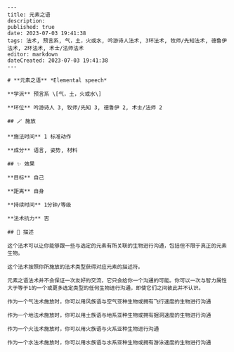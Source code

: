 
    ---
    title: 元素之语
    description: 
    published: true
    date: 2023-07-03 19:41:38
    tags: 法术, 预言系, 气，土，火或水, 吟游诗人法术, 3环法术, 牧师/先知法术, 德鲁伊法术, 2环法术, 术士/法师法术
    editor: markdown
    dateCreated: 2023-07-03 19:41:38
    ---

    # **元素之语** *Elemental speech*

    **学派** 预言系 \[气，土，火或水\] 

    **环位** 吟游诗人 3, 牧师/先知 3, 德鲁伊 2, 术士/法师 2

    ## 🪄 施放

    **施法时间** 1 标准动作

    **成分** 语言, 姿势, 材料

    ## ✨ 效果 

    **目标** 自己 

    **距离** 自身  

    **持续时间** 1分钟/等级 

    **法术抗力** 否

    ## 📖 描述

    这个法术可以让你能够跟一些与选定的元素有所关联的生物进行沟通，包括但不限于真正的元素生物。

    这个法术按照你所施放的法术类型获得对应元素的描述符。

    元素之语法术并不会保证一次友好的交流，它只会给你一个沟通的可能。你可以一次与智力属性大于等于1的一个或更多选定类型的任何生物进行沟通，即使它们之间彼此并不认识。

    作为一个气法术施放时，你可以用风族语与空气亚种生物或拥有飞行速度的生物进行沟通

    作为一个地法术施放时，你可以用土族语与地系亚种生物或拥有掘洞速度的生物进行沟通

    作为一个火法术施放时，你可以用火族语与火系亚种生物进行沟通

    作为一个水法术施放时，你可以用水族语与水系亚种生物或拥有游泳速度的生物进行沟通
    